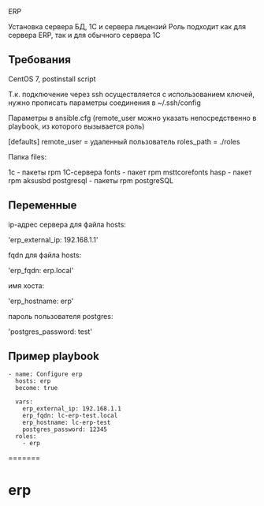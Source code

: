 ERP

Установка сервера БД, 1С и сервера лицензий
Роль подходит как для сервера ERP, так и для обычного сервера 1С


Требования
------------

CentOS 7, postinstall script

Т.к. подключение через ssh осуществляется с использованием ключей,
нужно прописать параметры соединения в ~/.ssh/config

Параметры в ansible.cfg (remote_user можно указать непосредственно в playbook, из которого вызывается роль)

[defaults]
remote_user = удаленный пользователь
roles_path = ./roles

Папка files:

1c - пакеты rpm 1С-сервера
fonts - пакет rpm msttcorefonts
hasp - пакет rpm aksusbd
postgresql - пакеты rpm postgreSQL

Переменные
--------------

ip-aдрес сервера для файла hosts:

'erp_external_ip: 192.168.1.1'

fqdn для файла hosts:

'erp_fqdn: erp.local'

имя хоста:

'erp_hostname: erp'

пароль пользователя postgres:

'postgres_password: test'

Пример playbook
----------------

```
- name: Configure erp
  hosts: erp
  become: true

  vars:
    erp_external_ip: 192.168.1.1
    erp_fqdn: lc-erp-test.local
    erp_hostname: lc-erp-test
    postgres_password: 12345
  roles:
    - erp
```
=======
# erp
